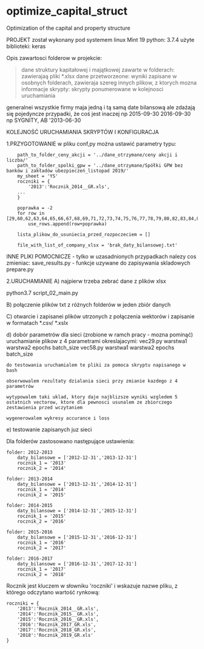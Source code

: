 # optimize_capital_struct
Optimization of the capital and property structure



PROJEKT został wykonany pod systemem linux Mint 19
python: 3.7.4
użyte biblioteki: keras

Opis zawartosci folderow w projekcie:
>dane struktury kapitałowej i majątkowej zawarte w folderach: zawierajaą pliki *.xlsx
>dane przetworzeone: wyniki zapisane w osobnych folderach, zawieraja szereg innych plikow, z ktorych mozna informacje
>skrypty: skrypty ponumerowane w kolejnosci uruchamiania

generalnei wszystkie firmy maja jedną i tą samą date bilansową ale zdażają się pojedyncze przypadki, że coś jest inaczej np 2015-09-30	2016-09-30 np SYGNITY, AB '2013-06-30


KOLEJNOŚĆ URUCHAMIANIA SKRYPTÓW I KONFIGURACJA

1.PRZYGOTOWANIE
w pliku conf,py można ustawić parametry typu:

        path_to_folder_ceny_akcji = '../dane_otrzymane/ceny akcji i liczba/'
        path_to_folder_spolki_gpw = '../dane_otrzymane/Spółki GPW bez banków i zakładów ubezpieczeń_listopad 2019/'
        my_sheet = 'YS'
        roczniki = {
            '2013':'Rocznik_2014__GR.xls',
        ...
        }
        
        poprawka = -2
        for row in [29,60,62,63,64,65,66,67,68,69,71,72,73,74,75,76,77,78,79,80,82,83,84,85,86,87,88,89,90,91,92]:
            use_rows.append(row+poprawka)

        lista_plikow_do_usuniecia_przed_rozpoczeciem = []

        file_with_list_of_company_xlsx = 'brak_daty_bilansowej.txt'
        
        

INNE PLIKI POMOCNICZE - tylko w uzasadnionych przypadkach nalezy cos zmieniac:
    save_results.py - funkcje uzywane do zapisywania skladowych
    prepare.py
    

2.URUCHAMIANIE
A) najpierw trzeba zebrać dane z plików xlsx

python3.7 script_02_main.py

B) połączenie plików txt z różnych folderów w jeden zbiór danych

C) otwarcie i zapisanei plików utrzonych z połączenia wektorów i zapisanie w formatach *.csv/ *.xslx

d) dobór parametrów dla sieci (zrobione w ramch pracy - mozna pominąć)
    uruchamianie plikow z 4 parametrami okreslajacymi:
    vec29.py warstwa1 warstwa2 epochs batch_size
    vec58.py warstwa1 warstwa2 epochs batch_size
    
    do testowania uruchamialem te pliki za pomoca skryptu napisanego w bash
    
    obserwowalem rezultaty dzialania sieci przy zmianie kazdego z 4 parametrów
    
    wytypowalem taki uklad, ktory daje najblizsze wyniki wzgledem 5 ostatnich vectorow, ktore dla pewnosci usunalem ze zbiorczego zestawienia przed wczytaniem
    
    wygenerowalem wykresy accurance i loss
    
    
e) testowanie zapisanych juz sieci




Dla folderów zastosowano następujące ustawienia:

    folder: 2012-2013
        daty_bilansowe = ['2012-12-31','2013-12-31']
        rocznik_1 = '2013'
        rocznik_2 = '2014'

    folder: 2013-2014
        daty_bilansowe = ['2013-12-31','2014-12-31']
        rocznik_1 = '2014'
        rocznik_2 = '2015'

    folder: 2014-2015
        daty_bilansowe = ['2014-12-31','2015-12-31']
        rocznik_1 = '2015'
        rocznik_2 = '2016'

    folder: 2015-2016
        daty_bilansowe = ['2015-12-31','2016-12-31']
        rocznik_1 = '2016'
        rocznik_2 = '2017'

    folder: 2016-2017
        daty_bilansowe = ['2016-12-31','2017-12-31']
        rocznik_1 = '2017'
        rocznik_2 = '2018'



Rocznik jest kluczem w słowniku 'roczniki' i wskazuje nazwe pliku, z którego odczytano wartość rynkową:
    
    roczniki = {
        '2013':'Rocznik_2014__GR.xls',
        '2014':'Rocznik_2015__GR.xls',
        '2015':'Rocznik_2016__GR.xls',
        '2016':'Rocznik_2017_GR.xls',
        '2017':'Rocznik_2018_GR.xls',
        '2018':'Rocznik_2019_GR.xls'
    }



                                 
